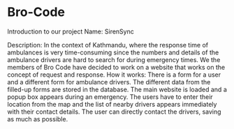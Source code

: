 # Bro-Code

Introduction to our project
Name: SirenSync

Description:
In the context of Kathmandu, where the response time of ambulances is very time-consuming since the numbers and details of the ambulance drivers are hard to search for  during emergency times. We the members of Bro Code have decided to work on a website that works on the concept of request and response.
How it works:
There is a form for a user and a different form for ambulance drivers. The different data from the filled-up forms are stored in the database. The main website is loaded and a popup box appears during an emergency. The users have to enter their location from the map and the list of nearby drivers appears immediately with their contact details. The user can directly contact the drivers, saving as much as possible.
